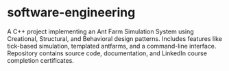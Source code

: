 # software-engineering
A C++ project implementing an Ant Farm Simulation System using Creational, Structural, and Behavioral design patterns. Includes features like tick-based simulation, templated antfarms, and a command-line interface. Repository contains source code, documentation, and LinkedIn course completion certificates.
